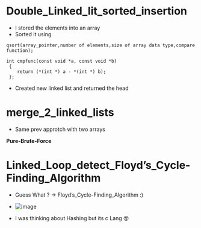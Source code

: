 # Double_Linked_lit_sorted_insertion

- I stored the elements into an array
- Sorted it using 
```
qsort(array_pointer,number of elements,size of array data type,compare function);

int cmpfunc(const void *a, const void *b)
 {
    return (*(int *) a - *(int *) b);
 };
```
- Created new linked list and returned the head

# merge_2_linked_lists 

- Same prev approtch with two arrays 

 **Pure-Brute-Force**

 # Linked_Loop_detect_Floyd’s_Cycle-Finding_Algorithm
 - Guess What ? -> Floyd’s_Cycle-Finding_Algorithm :)
   
 - ![image](https://github.com/NaderMohamed325/IEEE--Task/assets/112278447/8ac38202-35dd-4a6b-a2fe-575e9ca0e27e)
 - I was thinking about Hashing but its  c Lang 😵
